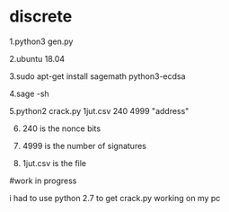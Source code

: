 # discrete


1.python3 gen.py

2.ubuntu 18.04

3.sudo apt-get install sagemath python3-ecdsa

4.sage -sh

5.python2 crack.py 1jut.csv 240 4999 "address"

6. 240 is the nonce bits

7. 4999 is the number of signatures

8. 1jut.csv is the file

#work in progress

i had to use python 2.7 to get crack.py working on my pc

